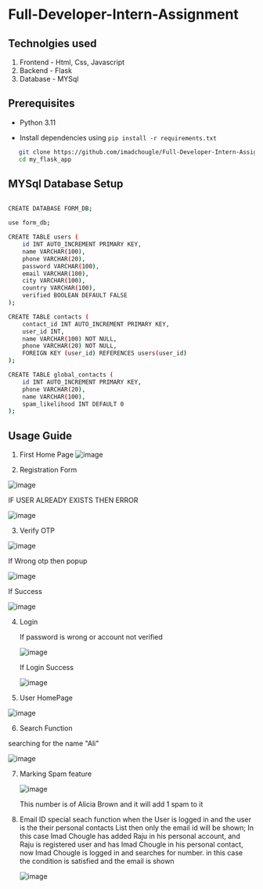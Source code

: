 # Full-Developer-Intern-Assignment

## Technolgies used

1. Frontend - Html, Css, Javascript
2. Backend - Flask
3. Database - MYSql


## Prerequisites
- Python 3.11
  
- Install dependencies using `pip install -r requirements.txt`

  
```bash
   git clone https://github.com/imadchougle/Full-Developer-Intern-Assignment.git
   cd my_flask_app
```

## MYSql Database Setup 

```bash

CREATE DATABASE FORM_DB;

use form_db;

CREATE TABLE users (
    id INT AUTO_INCREMENT PRIMARY KEY,
    name VARCHAR(100),
    phone VARCHAR(20),
    password VARCHAR(100),
    email VARCHAR(100),
    city VARCHAR(100),
    country VARCHAR(100),
    verified BOOLEAN DEFAULT FALSE
);

CREATE TABLE contacts (
    contact_id INT AUTO_INCREMENT PRIMARY KEY,
    user_id INT,
    name VARCHAR(100) NOT NULL,
    phone VARCHAR(20) NOT NULL,
    FOREIGN KEY (user_id) REFERENCES users(user_id)
);

CREATE TABLE global_contacts (
    id INT AUTO_INCREMENT PRIMARY KEY,
    phone VARCHAR(20),
    name VARCHAR(100),
    spam_likelihood INT DEFAULT 0
);
```

## Usage Guide

1. First Home Page
  ![image](https://github.com/imadchougle/Full-Developer-Intern-Assignment/assets/54437743/119697d8-29a9-443b-a4fd-41874f0ef1b0)

2. Registration Form

  ![image](https://github.com/imadchougle/Full-Developer-Intern-Assignment/assets/54437743/a0b6542c-29c4-4f7a-bdc9-cac2af278d82)

IF USER ALREADY EXISTS THEN ERROR

  ![image](https://github.com/imadchougle/Full-Developer-Intern-Assignment/assets/54437743/2de8713d-131b-438a-a44d-5a77b92c3fb9)



3. Verify OTP

  ![image](https://github.com/imadchougle/Full-Developer-Intern-Assignment/assets/54437743/44a22c9c-8a68-4977-b3d2-bf1244398bf7)

If Wrong otp then popup

  ![image](https://github.com/imadchougle/Full-Developer-Intern-Assignment/assets/54437743/536a3df8-5577-406a-9b65-4de5c9c8b3f9)

If Success 

  ![image](https://github.com/imadchougle/Full-Developer-Intern-Assignment/assets/54437743/723214e8-60cc-4597-81c4-b464fe69831a)

4. Login


   If password is wrong or account not verified

   ![image](https://github.com/imadchougle/Full-Developer-Intern-Assignment/assets/54437743/384623c0-2440-4498-8ef3-17e05993c7de)


   If Login Success

   ![image](https://github.com/imadchougle/Full-Developer-Intern-Assignment/assets/54437743/fb999d70-0fab-4336-ab94-36327fd85dca)


5. User HomePage

  ![image](https://github.com/imadchougle/Full-Developer-Intern-Assignment/assets/54437743/f6d91659-25da-4ba2-b2f0-5df2731b583f)


6. Search Function

  searching for the name "Ali"

  ![image](https://github.com/imadchougle/Full-Developer-Intern-Assignment/assets/54437743/98363498-f20c-4545-b2ab-b6f2f458b1f0)


7. Marking Spam feature

   ![image](https://github.com/imadchougle/Full-Developer-Intern-Assignment/assets/54437743/38094f26-950e-46c6-948e-cbec7d963b0a)

   This number is of Alicia Brown and it will add 1 spam to it


8. Email ID special seach function when the User is logged in and the user is the their personal contacts List then only the email id will be shown;
   In this case Imad Chougle has added Raju in his personal account, and Raju is registered user and has Imad Chougle in his personal contact,
   now Imad Chougle is logged in and searches for number. in this case the condition is satisfied and the email is shown

   ![image](https://github.com/imadchougle/Full-Developer-Intern-Assignment/assets/54437743/a7f4bea6-ebc1-40cc-9be7-c2ca7311494c)













